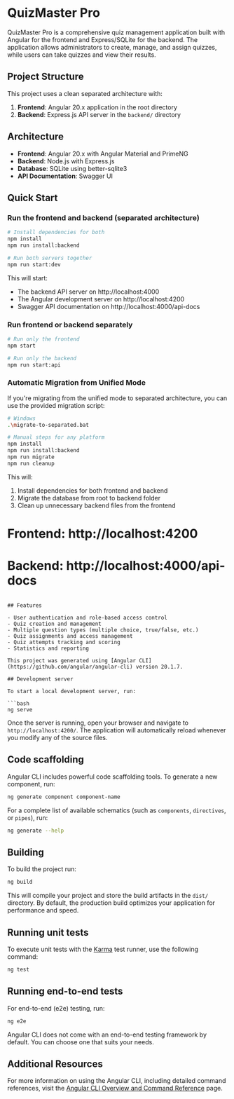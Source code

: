 # QuizMaster Pro

QuizMaster Pro is a comprehensive quiz management application built with Angular for the frontend and Express/SQLite for the backend. The application allows administrators to create, manage, and assign quizzes, while users can take quizzes and view their results.

## Project Structure

This project uses a clean separated architecture with:

1. **Frontend**: Angular 20.x application in the root directory
2. **Backend**: Express.js API server in the `backend/` directory

## Architecture

- **Frontend**: Angular 20.x with Angular Material and PrimeNG
- **Backend**: Node.js with Express.js 
- **Database**: SQLite using better-sqlite3
- **API Documentation**: Swagger UI

## Quick Start

### Run the frontend and backend (separated architecture)

```bash
# Install dependencies for both
npm install
npm run install:backend

# Run both servers together
npm run start:dev
```

This will start:
- The backend API server on http://localhost:4000
- The Angular development server on http://localhost:4200
- Swagger API documentation on http://localhost:4000/api-docs

### Run frontend or backend separately

```bash
# Run only the frontend
npm start

# Run only the backend
npm run start:api
```

### Automatic Migration from Unified Mode

If you're migrating from the unified mode to separated architecture, you can use the provided migration script:

```bash
# Windows
.\migrate-to-separated.bat

# Manual steps for any platform
npm install
npm run install:backend
npm run migrate
npm run cleanup
```

This will:
1. Install dependencies for both frontend and backend
2. Migrate the database from root to backend folder
3. Clean up unnecessary backend files from the frontend

# Frontend: http://localhost:4200
# Backend: http://localhost:4000/api-docs
```

## Features

- User authentication and role-based access control
- Quiz creation and management
- Multiple question types (multiple choice, true/false, etc.)
- Quiz assignments and access management
- Quiz attempts tracking and scoring
- Statistics and reporting

This project was generated using [Angular CLI](https://github.com/angular/angular-cli) version 20.1.7.

## Development server

To start a local development server, run:

```bash
ng serve
```

Once the server is running, open your browser and navigate to `http://localhost:4200/`. The application will automatically reload whenever you modify any of the source files.

## Code scaffolding

Angular CLI includes powerful code scaffolding tools. To generate a new component, run:

```bash
ng generate component component-name
```

For a complete list of available schematics (such as `components`, `directives`, or `pipes`), run:

```bash
ng generate --help
```

## Building

To build the project run:

```bash
ng build
```

This will compile your project and store the build artifacts in the `dist/` directory. By default, the production build optimizes your application for performance and speed.

## Running unit tests

To execute unit tests with the [Karma](https://karma-runner.github.io) test runner, use the following command:

```bash
ng test
```

## Running end-to-end tests

For end-to-end (e2e) testing, run:

```bash
ng e2e
```

Angular CLI does not come with an end-to-end testing framework by default. You can choose one that suits your needs.

## Additional Resources

For more information on using the Angular CLI, including detailed command references, visit the [Angular CLI Overview and Command Reference](https://angular.dev/tools/cli) page.
